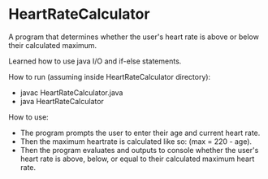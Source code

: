 # HeartRateCalculator

A program that determines whether the user's heart rate is above or below their calculated maximum.

Learned how to use java I/O and if-else statements.

How to run (assuming inside HeartRateCalculator directory):
- javac HeartRateCalculator.java
- java HeartRateCalculator

How to use:
- The program prompts the user to enter their age and current heart rate.
- Then the maximum heartrate is calculated like so: (max = 220 - age).
- Then the program evaluates and outputs to console whether the user's heart rate is above, below, or equal to their calculated maximum heart rate.